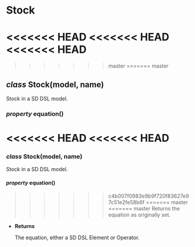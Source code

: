 # Stock


<<<<<<< HEAD
<<<<<<< HEAD
<<<<<<< HEAD
=======
>>>>>>> master
=======
>>>>>>> master
## _class_ Stock(model, name)
Stock in a SD DSL model.


### _property_ equation()
<<<<<<< HEAD
<<<<<<< HEAD
=======
### _class_ Stock(model, name)
Stock in a SD DSL model.


#### _property_ equation()
>>>>>>> c4b007f0983e9b9f720f83627e97c51e2fe58b6f
=======
>>>>>>> master
=======
>>>>>>> master
Returns the equation as originally set.


* **Returns**

    The equation, either a SD DSL Element or Operator.
